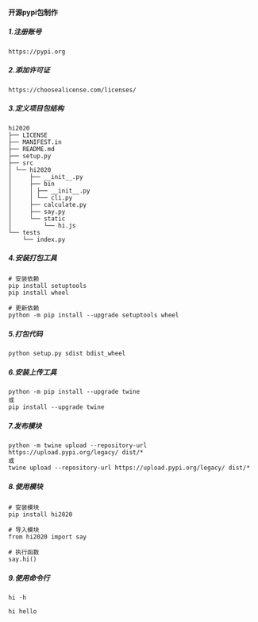 #### 开源pypi包制作

##### 1.注册账号
```
https://pypi.org
```
##### 2.添加许可证
```
https://choosealicense.com/licenses/
```
##### 3.定义项目包结构
```
hi2020
├── LICENSE
├── MANIFEST.in
├── README.md
├── setup.py
├── src
│ └── hi2020
│     ├── __init__.py
│     ├── bin
│     │ ├── __init__.py
│     │ └── cli.py
│     ├── calculate.py
│     ├── say.py
│     └── static
│         └── hi.js
└── tests
    └── index.py
```
##### 4.安装打包工具
```
# 安装依赖
pip install setuptools
pip install wheel

# 更新依赖
python -m pip install --upgrade setuptools wheel
```
##### 5.打包代码
```
python setup.py sdist bdist_wheel
```
##### 6.安装上传工具
```
python -m pip install --upgrade twine
或
pip install --upgrade twine
```
##### 7.发布模块
```
python -m twine upload --repository-url https://upload.pypi.org/legacy/ dist/*
或
twine upload --repository-url https://upload.pypi.org/legacy/ dist/*
```
##### 8.使用模块
```
# 安装模块
pip install hi2020

# 导入模块
from hi2020 import say

# 执行函数
say.hi()
```
##### 9.使用命令行
```
hi -h

hi hello
```